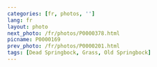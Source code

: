```yaml
---
categories: [fr, photos, '']
lang: fr
layout: photo
next_photo: /fr/photos/P0000378.html
picname: P0000169
prev_photo: /fr/photos/P0000201.html
tags: [Dead Springbock, Grass, Old Springbock]
---
```

